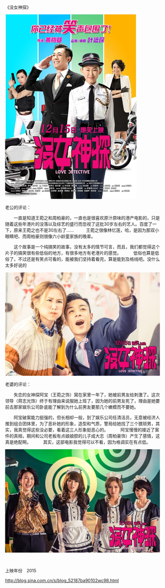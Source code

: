 《没女神探》

			
![](./img/001vda4xzy6Zw61f6bZ57&690.jpg)


老公的评论：
 

　　一直是知道王菀之和周柏豪的，一直也是很喜欢原汁原味的港产电影的，只是随着这些年港片的没落以及综艺的盛行而忽视了这批30岁左右的艺人。百度了一下，原来王菀之也不是30左右了……
 
　　王菀之很像林忆莲，哈，是因为那双小眼睛吧、而周柏豪则很像六小龄童家族的晚辈。
 

　　这个故事是一个纯搞笑的故事，没有太多的情节可言，而且，我们都觉得这个片子的搞笑很有些低俗的地方，有很多地方有老港片的感觉。
 
　　低俗也算是低俗了，不过还是有笑点可看的，能被我们坚持着看完，算是能到及格线吧。没什么太多好说的

![](./img/001vda4xzy6Zw63cHBp4b&690.jpg)


老婆的评论：
 

　　失恋的女神探阿宝（王菀之饰）窝在家里一年了，她被前男友给刺激了。这次领导（蒋志光饰）终于有理由来说服她上班了，因为她的前男友死了，理由是她要前去那家娱乐公司卧底能了解到为什么前男友要那几个嫩模而不要她。
 

　　阿宝破案能力挺强的，但长相却一般，到了娱乐公司任清洁员，无意被经济人推到组合团体里，为了恶补她的形象，造型和气质，警局给她找了三个猥琐男，其实，我真觉得这些没必要，看着这三人形象挺恶心的。
 
　　阿宝慢慢的接近了案件的真相，期间和公司老板有点娘娘腔的儿子成大志（周柏豪饰）产生了感情，这真是绝配啊。
 
　　其实，这部电影我觉得可以不看，因为格调实在有点低。

![](./img/001vda4xzy6Zw68rjvX71&690.jpg)

 
<p align="left">上映年份　2015　							
		
http://blog.sina.com.cn/s/blog_52187ba90102wc98.html
